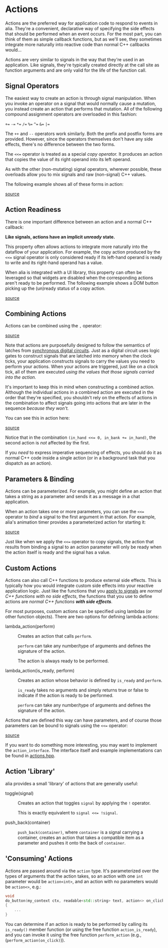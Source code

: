 Actions
=======

<script>
    init_alia_demos(['unready-copier', 'action-operators', 'action-combining',
        'action-latching', 'action-binding', 'lambda-action-demo']);
</script>

Actions are the preferred way for application code to respond to events in alia.
They're a convenient, declarative way of specifying the side effects that should
be performed when an event occurs. For the most part, you can think of them as
simple callback functions, but as we'll see, they sometimes integrate more
naturally into reactive code than normal C++ callbacks would...

Actions are very similar to signals in the way that they're used in an
application. Like signals, they're typically created directly at the call site
as function arguments and are only valid for the life of the function call.

Signal Operators
----------------

The easiest way to create an action is through signal manipulation. When you
invoke an operator on a signal that would normally cause a mutation, you instead
create an action that performs that mutation. All of the following compound
assignment operators are overloaded in this fashion:

`+=` `-=` `*=` `/=` `%=` `^=` `&=` `|=`

The `++` and `--` operators work similarly. Both the prefix and postfix forms
are provided. However, since the operators themselves don't have any side
effects, there's no difference between the two forms.

The `<<=` operator is treated as a special *copy operator.* It produces an
action that copies the value of its right operand into its left operand.

As with the other (non-mutating) signal operators, wherever possible, these
overloads allow you to mix signals and raw (non-signal) C++ values.

The following example shows all of these forms in action:

[source](actions.cpp ':include :fragment=action-operators')

<div class="demo-panel">
<div id="action-operators"></div>
</div>

Action Readiness
----------------

There is one important difference between an action and a normal C++ callback:

**Like signals, actions have an implicit *unready* state.**

This property often allows actions to integrate more naturally into the dataflow
of your application. For example, the copy action produced by the `<<=` signal
operator is only considered ready if its left-hand operand is ready to write and
its right-hand operand has a value.

When alia is integrated with a UI library, this property can often be leveraged
so that widgets are disabled when the corresponding actions aren't ready to be
performed. The following example shows a DOM button picking up the (un)ready
status of a copy action.

[source](actions.cpp ':include :fragment=unready-copier')

<div class="demo-panel">
<div id="unready-copier"></div>
</div>

Combining Actions
-----------------

Actions can be combined using the `,` operator:

[source](actions.cpp ':include :fragment=action-combining')

<div class="demo-panel">
<div id="action-combining"></div>
</div>

Note that actions are purposefully designed to follow the semantics of latches
from [synchronous digital
circuits](https://en.wikipedia.org/wiki/Synchronous_circuit). Just as a digital
circuit uses logic gates to construct signals that are latched into memory when
the clock ticks, your application constructs signals to carry the values you
need to perform your actions. When your actions are triggered, just like on a
clock tick, all of them are executed *using the values that those signals
carried into the action.*

It's important to keep this in mind when constructing a combined action.
Although the individual actions in a combined action are executed in the order
that they're specified, you shouldn't rely on the effects of actions in the
combination to affect signals going into actions that are later in the sequence
*because they won't.*

You can see this in action here:

[source](actions.cpp ':include :fragment=action-latching')

<div class="demo-panel">
<div id="action-latching"></div>
</div>

Notice that in the combination `(in_hand <<= 0, in_bank += in_hand)`, the second
action is *not* affected by the first.

If you *need* to express imperative sequencing of effects, you should do it as
normal C++ code inside a single action (or in a background task that you
dispatch as an action).

Parameters & Binding
--------------------

Actions can be parameterized. For example, you might define an action that takes
a string as a parameter and sends it as a message in a chat application.

When an action takes one or more parameters, you can use the `<<=` operator to
*bind* a signal to the first argument in that action. For example, alia's
animation timer provides a parameterized action for starting it:

[source](actions.cpp ':include :fragment=action-binding')

<div class="demo-panel">
<div id="action-binding"></div>
</div>

Just like when we apply the `<<=` operator to copy signals, the action that
results from binding a signal to an action parameter will only be ready when the
action itself is ready and the signal has a value.

Custom Actions
--------------

Actions can also call C++ functions to produce external side effects. This is
typically how you would integrate custom side effects into your reactive
application logic. Just like the functions that you [apply to
signals](function-application.md) are *normal C++ functions with no side
effects*, the functions that you use to define actions are *normal C++ functions
**with side effects***.

For most purposes, custom actions can be specified using lambdas (or other
function objects). There are two options for defining lambda actions:

<dl>

<dt>lambda_action(perform)</dt><dd>

Creates an action that calls `perform`.

`perform` can take any number/type of arguments and defines the signature of the
action.

The action is always ready to be performed.

</dd>

<dt>lambda_action(is_ready, perform)</dt><dd>

Creates an action whose behavior is defined by `is_ready` and `perform`.

`is_ready` takes no arguments and simply returns true or false to indicate if
the action is ready to be performed.

`perform` can take any number/type of arguments and defines the signature of the
action.

</dd>

</dl>

Actions that are defined this way can have parameters, and of course those
parameters can be bound to signals using the `<<=` operator:

[source](actions.cpp ':include :fragment=lambda-action-demo')

<div class="demo-panel">
<div id="lambda-action-demo"></div>
</div>

If you want to do something more interesting, you may want to implement the
`action_interface`. The interface itself and example implementations can be
found in
[actions.hpp](https://github.com/tmadden/alia/blob/master/src/alia/flow/actions.hpp).

Action 'Library'
----------------

alia provides a small 'library' of actions that are generally useful:

<dl>

<dt>toggle(signal)</dt><dd>

Creates an action that toggles `signal` by applying the `!` operator.

This is exactly equivalent to `signal <<= !signal`.

</dd>

<dt>push_back(container)</dt><dd>

`push_back(container)`, where `container` is a signal carrying a container,
creates an action that takes a compatible item as a parameter and pushes it onto
the back of `container`.

</dd>

</dl>

'Consuming' Actions
-------------------

Actions are passed around via the `action` type. It's parameterized over the
types of arguments that the action takes, so an action with one `int` parameter
would be `action<int>`, and an action with no parameters would be `action<>`,
e.g.:

```cpp
void
do_button(my_context ctx, readable<std::string> text, action<> on_click)
{
    ...
}
```

You can determine if an action is ready to be performed by calling its
`is_ready()` member function (or using the free function `action_is_ready`), and
you can invoke it using the free function `perform_action` (e.g.,
(`perform_action(on_click)`)).
